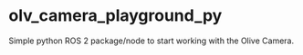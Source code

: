 # olv_camera_playground_py
Simple python ROS 2 package/node to start working with the Olive Camera.
